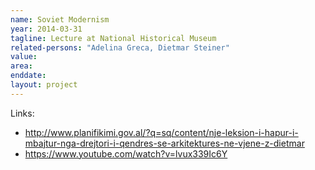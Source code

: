 ```yaml
---
name: Soviet Modernism
year: 2014-03-31
tagline: Lecture at National Historical Museum
related-persons: "Adelina Greca, Dietmar Steiner"
value:
area:
enddate:
layout: project
---
```


Links:
* <http://www.planifikimi.gov.al/?q=sq/content/nje-leksion-i-hapur-i-mbajtur-nga-drejtori-i-qendres-se-arkitektures-ne-vjene-z-dietmar>
* <https://www.youtube.com/watch?v=lvux339Ic6Y>
